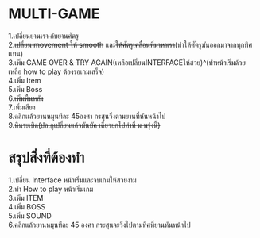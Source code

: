 ﻿# MULTI-GAME
1.<S>เปลี่ยนยานเรา กับยานศัตรู</S><br>
2.<S>เปลี่ยน movement ให้ smooth</S> และ<S>ให้ศัตรูเคลื่อนที่มาหาเรา</S>(ทำให้ศัตรูมันออกมาจากทุกทิศเเทน)<br>
3.<S>เพิ่ม GAME OVER & TRY AGAIN</S>(เหลือเปลี่ยนINTERFACEให้สวย)^(<S>ทำหน้าเริ่มด้วย</S> เหลือ how to play ต้องรอเกมเสร็จ)<br>
4.เพิ่ม Item<br>
5.เพิ่ม Boss<br>
6.<S>เพิ่มพื้นหลัง</S><br>
7.เพิ่มเสียง<br>
8.คลิกเเล้วยานหมุนทีละ 45องศา กรสุนวิ่งตามยานที่หันหน้าไป<br>
9.<S>หินระเบิด(ปล.กูเปลี่ยนแล้วมันบัค เดี๋ยวยกไปทำที่ ม พรุ่งนี้)</S>

# สรุปสิ่งที่ต้องทำ
1.เปลี่ยน Interface หน้าเริ่มและจบเกมให้สวยงาม<br>
2.ทำ How to play หน้าเริ่มเกม<br>
3.เพิ่ม ITEM<br>
4.เพิ่ม BOSS<br>
5.เพิ่ม SOUND<br>
6.คลิกแล้วยานหมุนทีละ 45 องศา กระสุนจะวิ่งไปตามทิศที่ยานหันหน้าไป<br>
